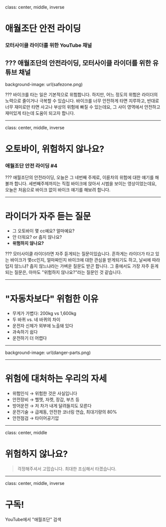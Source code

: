 class: center, middle, inverse

# 애월조단 안전 라이딩
### 모터사이클 라이더를 위한 YouTube 채널

???
애월조단의 안전라이딩, 모터사이클 라이더를 위한 유튜브 채널
---
background-image: url(safezone.png)

???
바이크를 타는 일은 기본적으로 위험합니다. 하지만, 어느 정도의 위험은 라이더의 노력으로 줄이거나 극복할 수 있습니다. 바이크를 너무 안전하게 타면 지루하고, 반대로 너무 재미로만 타면 사고나 부상의 위험에 빠질 수 있는데요, 그 사이 영역에서 안전하고 재미있게 타는데 도움이 되고자 합니다.

---
class: center, middle, inverse

# 오토바이, 위험하지 않나요?
### 애월조단 안전 라이딩 #4

???
애월조단의 안전라이딩, 오늘은 그 네번째 주제로, 이륜차의 위험에 대한 얘기를 해볼까 합니다. 세번째주제까지는 직접 바이크에 앉아서 시범을 보이는 영상이었는데요, 오늘은 처음으로 바이크 없이 바이크 얘기를 해보려 합니다.

---
# 라이더가 자주 듣는 질문

* 그 오토바이 몇 cc예요? 얼마예요?
* 안 더워요? or 춥지 않나요?
* **위험하지 않나요?**

???
모터사이클 라이더라면 자주 듣게되는 질문이있습니다. 흔하게는 라이더가 타고 있는 바이크가 몇cc인지, 얼마짜인지 바이크에 대한 관심을 받게되기도 하고, 날씨에 따라 덥지 않느냐? 춥지 않느냐라는 가벼운 질문도 받곤 합니다. 그 중에서도 가장 자주 듣게 되는 질문은, 아마도 "위험하지 않나요?"라는 질문인 것 같습니다.

---

# "자동차보다" 위험한 이유

* 무게가 가볍다: 200kg vs 1,600kg
* 두 바퀴 vs. 네 바퀴의 차이
* 운전자 신체가 외부에 노출돼 있다
* 과속하기 쉽다
* 운전하기 더 어렵다


---
background-image: url(danger-parts.png)

---

# 위험에 대처하는 우리의 자세

* 위험인식 → 위험한 것은 사실입니다
* 안전장비 → 헬멧, 자켓, 장갑, 부츠 등
* 방어운전 → 저 차가 내게 달려들지도 모른다
* 운전기술 → 급제동, 안전한 코너링 연습, 최대기량의 80%
* 안전점검 → 타이어공기압

---
class: center, middle

# 위험하지 않나요?

> 걱정해주셔서 고맙습니다. 최대한 조심해서 타겠습니다.

---
class: center, middle, inverse

# 구독!
YouTube에서 "애월조단" 검색
